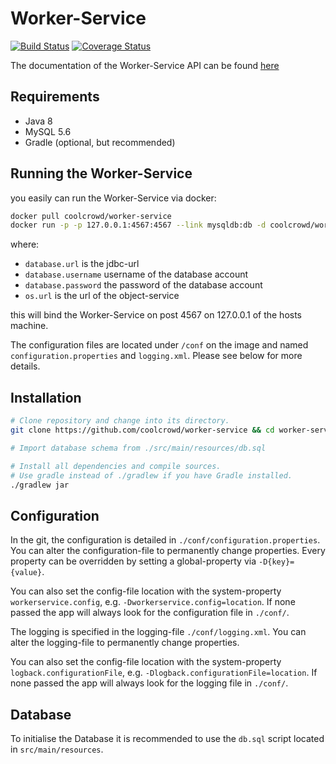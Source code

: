 # Worker-Service

[![Build Status](https://travis-ci.org/coolcrowd/worker-service.svg?branch=master)](https://travis-ci.org/coolcrowd/worker-service)
[![Coverage Status](https://coveralls.io/repos/github/coolcrowd/worker-service/badge.svg?branch=master)](https://coveralls.io/github/coolcrowd/worker-service?branch=master)

The documentation of the Worker-Service API can be found [here](http://coolcrowd.github.io/worker-service/)

## Requirements

 * Java 8
 * MySQL 5.6
 * Gradle (optional, but recommended)
 
## Running the Worker-Service

you easily can run the Worker-Service via docker:

```bash
docker pull coolcrowd/worker-service
docker run -p -p 127.0.0.1:4567:4567 --link mysqldb:db -d coolcrowd/worker-service:latest -Ddatabase.url=jdbc:mysql:url -Ddatabase.username=user -Ddatabase.password=password -Dos.url=http://www.example.org
```

where:
* `database.url` is the jdbc-url
* `database.username` username of the database account
* `database.password` the password of the database account
* `os.url` is the url of the object-service

this will bind the Worker-Service on post 4567 on 127.0.0.1 of the hosts machine.

The configuration files are located under `/conf` on the image and named `configuration.properties` and `logging.xml`.
Please see below for more details.
 
## Installation

```bash
# Clone repository and change into its directory.
git clone https://github.com/coolcrowd/worker-service && cd worker-service

# Import database schema from ./src/main/resources/db.sql

# Install all dependencies and compile sources.
# Use gradle instead of ./gradlew if you have Gradle installed.
./gradlew jar
```

## Configuration
 
In the git, the configuration is detailed in `./conf/configuration.properties`. You can alter the 
configuration-file to permanently change properties. Every property can be overridden by setting a global-property via
`-D{key}={value}`.

You can also set the config-file location with the system-property `workerservice.config`, e.g. `-Dworkerservice.config=location`.
If none passed the app will always look for the configuration file in `./conf/`.

The logging is specified in the logging-file `./conf/logging.xml`. You can alter the logging-file to permanently change properties.

You can also set the config-file location with the system-property `logback.configurationFile`, e.g. `-Dlogback.configurationFile=location`.
If none passed the app will always look for the logging file in `./conf/`.

## Database

To initialise the Database it is recommended to use the `db.sql` script located in `src/main/resources`. 
 


